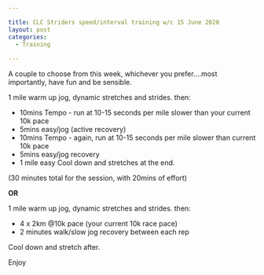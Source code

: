 ```yaml
---

title: CLC Striders speed/interval training w/c 15 June 2020
layout: post
categories:
  - Training
  
---
```


A couple to choose from this week, whichever you prefer....most importantly, have fun and be sensible.

1 mile warm up jog, dynamic stretches and strides. then:

* 10mins Tempo - run at 10-15 seconds per mile slower than your current 10k pace
* 5mins easy/jog (active recovery)
* 10mins Tempo - again, run at 10-15 seconds per mile slower than current 10k pace
* 5mins easy/jog recovery
* 1 mile easy Cool down and stretches at the end.

(30 minutes total for the session, with 20mins of effort)

**OR**

1 mile warm up jog, dynamic stretches and strides. then:

* 4 x 2km @10k pace (your current 10k race pace)
* 2 minutes walk/slow jog recovery between each rep

Cool down and stretch after.

Enjoy
